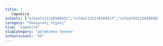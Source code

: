```yaml
---
title: |
   Capoeira
schools: ["school131120180432","school131120180417","school011220180403","school131120180515","school011220180558","school011220180641","school011220180612","school011220180334","school011220180446","school011220180544","school121120182120","school011220180627","school011220180656","school011220180417","school251120180920","school131120180558","school011220180432","school011220180500","school121120182134"]
category: "Πολεμικές τέχνες"
slug: "capoeira"
slugCategory: "polemikes-texnes"
schoolscount: "19"
---
```


